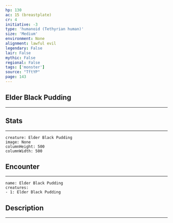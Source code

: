 ```yaml
---
hp: 130
ac: 15 (breastplate)
cr: 4
initiative: -3
type: 'humanoid (Tethyrian human)'    
size: 'Medium'
environment: None
alignment: lawful evil
legendary: False
lair: False
mythic: False
regional: False
tags: ['monster']
source: "TftYP"
page: 143
---
```


## Elder Black Pudding
---



## Stats
---

```statblock
creature: Elder Black Pudding
image: None
columnHeight: 500
columnWidth: 500
```

## Encounter
---

```encounter-table
name: Elder Black Pudding
creatures:
- 1: Elder Black Pudding
```

## Description
---




